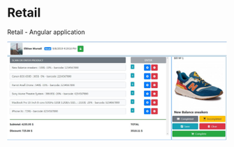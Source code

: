 # Retail
Retail - Angular application

![Main page](https://github.com/EKOLX/Retail/blob/master/Retail/src/assets/Retail_home.jpg)
